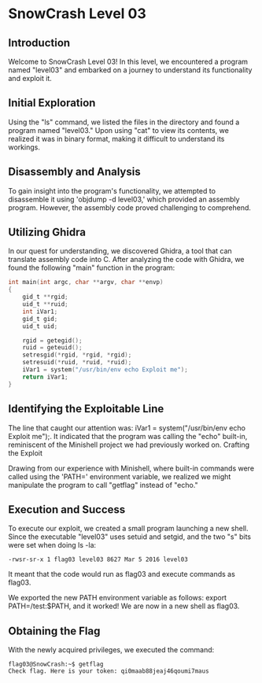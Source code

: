 # SnowCrash Level 03

## Introduction
Welcome to SnowCrash Level 03! In this level, we encountered a program named "level03" and embarked on a journey to understand its functionality and exploit it.

## Initial Exploration
Using the "ls" command, we listed the files in the directory and found a program named "level03." Upon using "cat" to view its contents, we realized it was in binary format, making it difficult to understand its workings.

## Disassembly and Analysis
To gain insight into the program's functionality, we attempted to disassemble it using 'objdump -d level03,' which provided an assembly program. However, the assembly code proved challenging to comprehend.

## Utilizing Ghidra
In our quest for understanding, we discovered Ghidra, a tool that can translate assembly code into C. After analyzing the code with Ghidra, we found the following "main" function in the program:

```c
int main(int argc, char **argv, char **envp)
{
    gid_t **rgid;
    uid_t **ruid;
    int iVar1;
    gid_t gid;
    uid_t uid;

    rgid = getegid();
    ruid = geteuid();
    setresgid(*rgid, *rgid, *rgid);
    setresuid(*ruid, *ruid, *ruid);
    iVar1 = system("/usr/bin/env echo Exploit me");
    return iVar1;
}
```

## Identifying the Exploitable Line

The line that caught our attention was: iVar1 = system("/usr/bin/env echo Exploit me");. It indicated that the program was calling the "echo" built-in, reminiscent of the Minishell project we had previously worked on.
Crafting the Exploit

Drawing from our experience with Minishell, where built-in commands were called using the 'PATH=' environment variable, we realized we might manipulate the program to call "getflag" instead of "echo."
## Execution and Success

To execute our exploit, we created a small program launching a new shell. Since the executable "level03" uses setuid and setgid, and the two "s" bits were set when doing ls -la:
```
-rwsr-sr-x 1 flag03 level03 8627 Mar 5 2016 level03
```
It meant that the code would run as flag03 and execute commands as flag03.

We exported the new PATH environment variable as follows: export PATH=/test:$PATH, and it worked! We are now in a new shell as flag03.
## Obtaining the Flag

With the newly acquired privileges, we executed the command:
```
flag03@SnowCrash:~$ getflag
Check flag. Here is your token: qi0maab88jeaj46qoumi7maus
```
